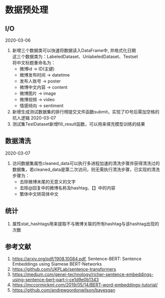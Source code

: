 # 数据预处理
## I/O
2020-03-06 
1. 新增三个数据类可以快速将数据读入DataFrame中, 并格式化日期 \
这三个数据类为：LabeledDataset、UnlabeledDataset、Testset \
将中文标题重命名为：
    - 微博id -> ID(主键)
    - 微博发布时间 -> datetime
    - 发布人账号 -> poster
    - 微博中文内容 -> content
    - 微博图片 -> image
    - 微博视频 -> video
    - 情感倾向 -> sentiment
2. 新增生成测试数据集的排行榜提交文件函数submit，实现了ID号后需加空格的坑人逻辑
2020-03-07
3. 测试集TestDataset新增fill_result函数，可以用来填充模型训练的结果
## 数据清洗
2020-03-07
1. 访问数据集属性cleaned_data可以执行多进程加速的清洗步骤并获得清洗过的数据集，若cleaned_data是第二次访问，则无需执行清洗步骤，已实现的清洗步骤为：
    - 去除微博末尾的无意义的文字
    - 去除@回复中的微博名称及hashtag、【】中的内容
    - 繁体中文转简体中文
## 统计
1. 属性stat_hashtags用来提取不与微博关联的所有hashtag与该hashtag出现的次数


## 参考文献
1. https://arxiv.org/pdf/1908.10084.pdf, Sentence-BERT: Sentence Embeddings using Siamese BERT-Networks
2. https://github.com/UKPLab/sentence-transformers
3. https://medium.com/genei-technology/richer-sentence-embeddings-using-sentence-bert-part-i-ce1d9e0b1343
4. https://mccormickml.com/2019/05/14/BERT-word-embeddings-tutorial/
5. https://github.com/andrewgordonwilson/bayesgan